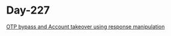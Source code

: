 # Day-227 

[OTP bypass and Account takeover using response manipulation](https://infosecwriteups.com/otp-bypass-and-account-takeover-using-response-manipulation-685ad4e1ea76)
